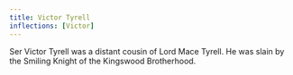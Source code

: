```yaml
---
title: Victor Tyrell
inflections: [Victor]
---
```


Ser Victor Tyrell was a distant cousin of Lord Mace Tyrell. He was slain by the Smiling Knight of the Kingswood Brotherhood.


